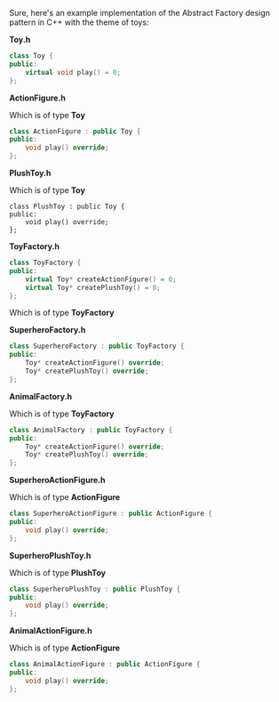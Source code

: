 Sure, here's an example implementation of the Abstract Factory design pattern in C++ with the theme of toys:

**Toy.h**

```cpp
class Toy {
public:
    virtual void play() = 0;
};
```

**ActionFigure.h**

Which is of type **Toy**

```cpp
class ActionFigure : public Toy {
public:
    void play() override;
};
```

**PlushToy.h**

Which is of type **Toy**

```
class PlushToy : public Toy {
public:
    void play() override;
};
```

**ToyFactory.h**

```cpp
class ToyFactory {
public:
    virtual Toy* createActionFigure() = 0;
    virtual Toy* createPlushToy() = 0;
};
```

Which is of type **ToyFactory**

**SuperheroFactory.h**

```cpp
class SuperheroFactory : public ToyFactory {
public:
    Toy* createActionFigure() override;
    Toy* createPlushToy() override;
};
```

**AnimalFactory.h**

Which is of type **ToyFactory**

```cpp
class AnimalFactory : public ToyFactory {
public:
    Toy* createActionFigure() override;
    Toy* createPlushToy() override;
};
```

**SuperheroActionFigure.h**

Which is of type **ActionFigure**

```cpp
class SuperheroActionFigure : public ActionFigure {
public:
    void play() override;
};
```

**SuperheroPlushToy.h**

Which is of type **PlushToy**

```cpp
class SuperheroPlushToy : public PlushToy {
public:
    void play() override;
};
```

**AnimalActionFigure.h**

Which is of type **ActionFigure**

```cpp
class AnimalActionFigure : public ActionFigure {
public:
    void play() override;
};
```











































